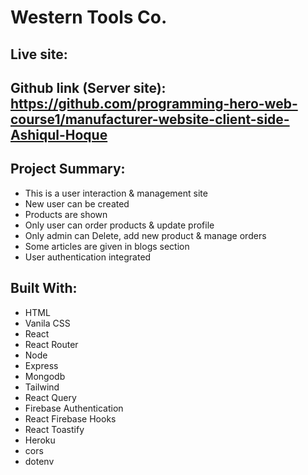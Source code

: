 # Western Tools Co.

## Live site:

## Github link (Server site): https://github.com/programming-hero-web-course1/manufacturer-website-client-side-Ashiqul-Hoque

## Project Summary:

- This is a user interaction & management site
- New user can be created
- Products are shown
- Only user can order products & update profile
- Only admin can Delete, add new product & manage orders
- Some articles are given in blogs section
- User authentication integrated

## Built With:

- HTML
- Vanila CSS
- React
- React Router
- Node
- Express
- Mongodb
- Tailwind
- React Query
- Firebase Authentication
- React Firebase Hooks
- React Toastify
- Heroku
- cors
- dotenv
